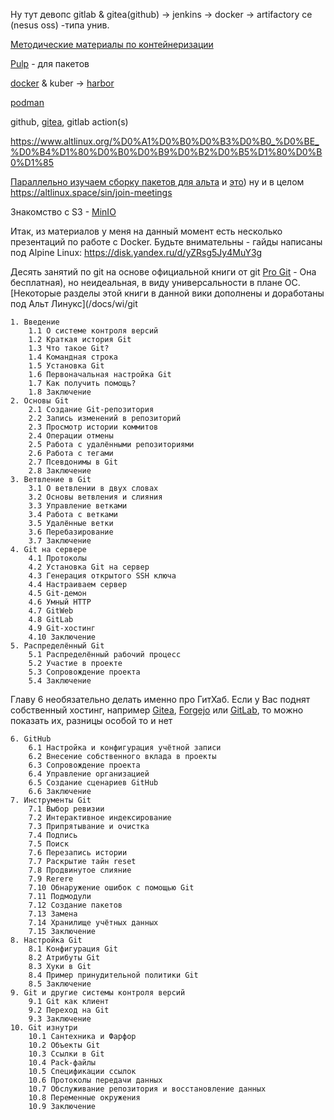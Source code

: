 Ну тут девопс
gitlab & gitea(github) -> jenkins -> docker -> artifactory ce (nesus oss) -типа унив.

[Методические материалы по контейнеризации](https://basis.gnulinux.pro/ru/latest/basis/62/62._%D0%9E%D1%81%D0%BD%D0%BE%D0%B2%D1%8B_%D0%BA%D0%BE%D0%BD%D1%82%D0%B5%D0%B9%D0%BD%D0%B5%D1%80%D0%B8%D0%B7%D0%B0%D1%86%D0%B8%D0%B8.html)


[Pulp](https://pulpproject.org/pulp-oci-images/docs/admin/tutorials/quickstart/) - для пакетов 

[docker](/docs/wi/docker) & kuber -> [harbor](/docs/wi/harbor)

[podman](/docs/wi/podman)

github, [gitea](/docs/wi/gitea), gitlab action(s)

https://www.altlinux.org/%D0%A1%D0%B0%D0%B3%D0%B0_%D0%BE_%D0%B4%D1%80%D0%B0%D0%B9%D0%B2%D0%B5%D1%80%D0%B0%D1%85

[Параллельно изучаем сборку пакетов для альта](https://www.altlinux.org/Images.www.altlinux.org/d/d3/%D0%A3%D0%9C%D0%9F_%C2%AB%D0%94%D0%BE%D0%B2%D0%B5%D1%80%D0%B5%D0%BD%D0%BD%D0%B0%D1%8F_%D1%80%D0%B0%D0%B7%D1%80%D0%B0%D0%B1%D0%BE%D1%82%D0%BA%D0%B0_%D0%BF%D1%80%D0%BE%D0%B3%D1%80%D0%B0%D0%BC%D0%BC%D0%BD%D1%8B%D1%85_%D0%BF%D0%B0%D0%BA%D0%B5%D1%82%D0%BE%D0%B2_%D0%B8_%D1%81%D0%B1%D0%BE%D1%80%D0%BA%D0%B0_%D0%BF%D1%80%D0%BE%D0%B3%D1%80%D0%B0%D0%BC%D0%BC%D0%BD%D0%BE%D0%B3%D0%BE_%D0%BE%D0%B1%D0%B5%D1%81%D0%BF%D0%B5%D1%87%D0%B5%D0%BD%D0%B8%D1%8F%C2%BB.pdf) и [это](https://alt-packaging-guide.github.io/alt-packaging-guide.pdf)) ну и в целом https://altlinux.space/sin/join-meetings

Знакомство с S3 - [MinIO](/docs/wi/minio)

Итак, из материалов у меня на данный момент есть несколько презентаций по работе с Docker. Будьте внимательны - гайды написаны под Alpine Linux: https://disk.yandex.ru/d/yZRsg5Jy4MuY3g

Десять занятий по git на основе официальной книги от git [Pro Git](https://github.com/progit/progit2-ru/releases/download/2.1.117/progit.pdf) - Она бесплатная), но неидеальная, в виду универсальности в плане ОС. [Некоторые разделы этой книги в данной вики дополнены и доработаны под Альт Линукс](/docs/wi/git

    1. Введение
        1.1 О системе контроля версий
        1.2 Краткая история Git
        1.3 Что такое Git?
        1.4 Командная строка
        1.5 Установка Git
        1.6 Первоначальная настройка Git
        1.7 Как получить помощь?
        1.8 Заключение
    2. Основы Git
        2.1 Создание Git-репозитория
        2.2 Запись изменений в репозиторий
        2.3 Просмотр истории коммитов
        2.4 Операции отмены
        2.5 Работа с удалёнными репозиториями
        2.6 Работа с тегами
        2.7 Псевдонимы в Git
        2.8 Заключение
    3. Ветвление в Git
        3.1 О ветвлении в двух словах
        3.2 Основы ветвления и слияния
        3.3 Управление ветками
        3.4 Работа с ветками
        3.5 Удалённые ветки
        3.6 Перебазирование
        3.7 Заключение
    4. Git на сервере
        4.1 Протоколы
        4.2 Установка Git на сервер
        4.3 Генерация открытого SSH ключа
        4.4 Настраиваем сервер
        4.5 Git-демон
        4.6 Умный HTTP
        4.7 GitWeb
        4.8 GitLab
        4.9 Git-хостинг
        4.10 Заключение
    5. Распределённый Git
        5.1 Распределённый рабочий процесс
        5.2 Участие в проекте
        5.3 Сопровождение проекта
        5.4 Заключение

Главу 6 необязательно делать именно про ГитХаб. Если у Вас поднят собственный хостинг, например [Gitea](/docs/wi/gitea), [Forgejo](/docs/wi/forgejo) или [GitLab](/docs/wi/gitlab), то можно показать их, разницы особой то и нет

    6. GitHub
        6.1 Настройка и конфигурация учётной записи
        6.2 Внесение собственного вклада в проекты
        6.3 Сопровождение проекта
        6.4 Управление организацией
        6.5 Создание сценариев GitHub
        6.6 Заключение
    7. Инструменты Git
        7.1 Выбор ревизии
        7.2 Интерактивное индексирование
        7.3 Припрятывание и очистка
        7.4 Подпись
        7.5 Поиск
        7.6 Перезапись истории
        7.7 Раскрытие тайн reset
        7.8 Продвинутое слияние
        7.9 Rerere
        7.10 Обнаружение ошибок с помощью Git
        7.11 Подмодули
        7.12 Создание пакетов
        7.13 Замена
        7.14 Хранилище учётных данных
        7.15 Заключение
    8. Настройка Git
        8.1 Конфигурация Git
        8.2 Атрибуты Git
        8.3 Хуки в Git
        8.4 Пример принудительной политики Git
        8.5 Заключение
    9. Git и другие системы контроля версий
        9.1 Git как клиент
        9.2 Переход на Git
        9.3 Заключение
    10. Git изнутри
        10.1 Сантехника и Фарфор
        10.2 Объекты Git
        10.3 Ссылки в Git
        10.4 Pack-файлы
        10.5 Спецификации ссылок
        10.6 Протоколы передачи данных
        10.7 Обслуживание репозитория и восстановление данных
        10.8 Переменные окружения
        10.9 Заключение


